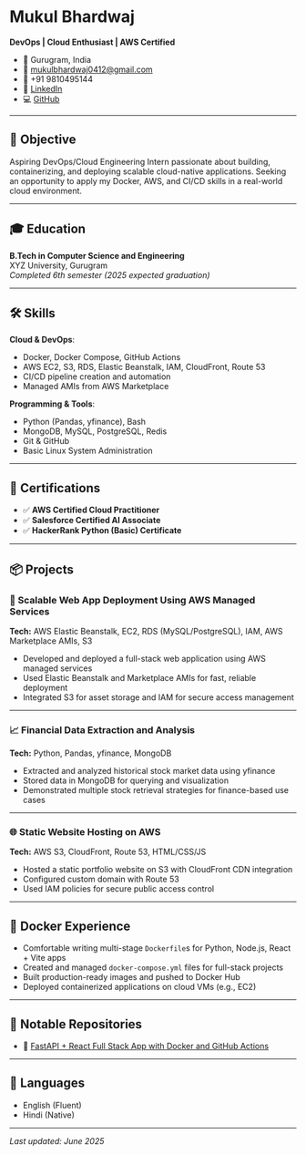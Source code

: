 
# Mukul Bhardwaj
**DevOps | Cloud Enthusiast | AWS Certified**

- 📍 Gurugram, India  
- 📧 mukulbhardwaj0412@gmail.com  
- 📱 +91 9810495144  
- 🔗 [LinkedIn](https://www.linkedin.com/in/mukulbhardwaj0412)  
- 💻 [GitHub](https://github.com/MukulB0412)

---

## 🎯 Objective
Aspiring DevOps/Cloud Engineering Intern passionate about building, containerizing, and deploying scalable cloud-native applications. Seeking an opportunity to apply my Docker, AWS, and CI/CD skills in a real-world cloud environment.

---

## 🎓 Education
**B.Tech in Computer Science and Engineering**  
XYZ University, Gurugram  
*Completed 6th semester (2025 expected graduation)*

---

## 🛠️ Skills

**Cloud & DevOps**:  
- Docker, Docker Compose, GitHub Actions  
- AWS EC2, S3, RDS, Elastic Beanstalk, IAM, CloudFront, Route 53  
- CI/CD pipeline creation and automation  
- Managed AMIs from AWS Marketplace

**Programming & Tools**:  
- Python (Pandas, yfinance), Bash  
- MongoDB, MySQL, PostgreSQL, Redis  
- Git & GitHub  
- Basic Linux System Administration

---

## 🧪 Certifications

- ✅ **AWS Certified Cloud Practitioner**  
- ✅ **Salesforce Certified AI Associate**  
- ✅ **HackerRank Python (Basic) Certificate**

---

## 📦 Projects

### 🚀 Scalable Web App Deployment Using AWS Managed Services  
**Tech:** AWS Elastic Beanstalk, EC2, RDS (MySQL/PostgreSQL), IAM, AWS Marketplace AMIs, S3  
- Developed and deployed a full-stack web application using AWS managed services  
- Used Elastic Beanstalk and Marketplace AMIs for fast, reliable deployment  
- Integrated S3 for asset storage and IAM for secure access management  

---

### 📈 Financial Data Extraction and Analysis  
**Tech:** Python, Pandas, yfinance, MongoDB  
- Extracted and analyzed historical stock market data using yfinance  
- Stored data in MongoDB for querying and visualization  
- Demonstrated multiple stock retrieval strategies for finance-based use cases  

---

### 🌐 Static Website Hosting on AWS  
**Tech:** AWS S3, CloudFront, Route 53, HTML/CSS/JS  
- Hosted a static portfolio website on S3 with CloudFront CDN integration  
- Configured custom domain with Route 53  
- Used IAM policies for secure public access control  

---

## 🐳 Docker Experience
- Comfortable writing multi-stage `Dockerfile`s for Python, Node.js, React + Vite apps  
- Created and managed `docker-compose.yml` files for full-stack projects  
- Built production-ready images and pushed to Docker Hub  
- Deployed containerized applications on cloud VMs (e.g., EC2)

---

## 📁 Notable Repositories
- 🔗 [FastAPI + React Full Stack App with Docker and GitHub Actions](https://github.com/MukulB0412)

---

## 📌 Languages
- English (Fluent)  
- Hindi (Native)

---

*Last updated: June 2025*

